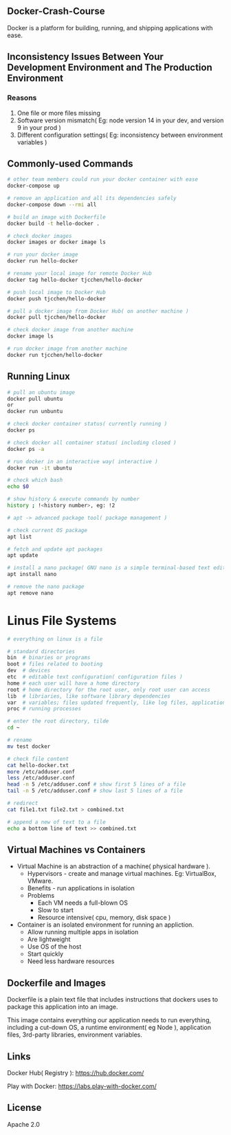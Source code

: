 ## Docker-Crash-Course
Docker is a platform for building, running, and shipping applications with ease.

## Inconsistency Issues Between Your Development Environment and The Production Environment
### Reasons
1. One file or more files missing
2. Software version mismatch( Eg: node version 14 in your dev, and version 9 in your prod )
3. Different configuration settings( Eg: inconsistency between environment variables )

## Commonly-used Commands
```bash
# other team members could run your docker container with ease
docker-compose up

# remove an application and all its dependencies safely
docker-compose down --rmi all

# build an image with Dockerfile
docker build -t hello-docker .

# check docker images
docker images or docker image ls

# run your docker image
docker run hello-docker

# rename your local image for remote Docker Hub
docker tag hello-docker tjcchen/hello-docker

# push local image to Docker Hub
docker push tjcchen/hello-docker

# pull a docker image from Docker Hub( on another machine )
docker pull tjcchen/hello-docker

# check docker image from another machine
docker image ls

# run docker image from another machine
docker run tjcchen/hello-docker
```

## Running Linux
```bash
# pull an ubuntu image
docker pull ubuntu
or
docker run unbuntu

# check docker container status( currently running )
docker ps

# check docker all container status( including closed )
docker ps -a

# run docker in an interactive way( interactive )
docker run -it ubuntu

# check which bash
echo $0

# show history & execute commands by number
history ; !<history number>, eg: !2

# apt -> advanced package tool( package management )

# check current OS package
apt list

# fetch and update apt packages
apt update

# install a nano package( GNU nano is a simple terminal-based text editor )
apt install nano

# remove the nano package
apt remove nano
```

# Linus File Systems
```bash
# everything on linux is a file

# standard directories
bin  # binaries or programs
boot # files related to booting
dev  # devices
etc  # editable text configuration( configuration files )
home # each user will have a home directory
root # home directory for the root user, only root user can access
lib  # libriaries, like software library dependencies
var  # variables; files updated frequently, like log files, application data etc
proc # running processes

# enter the root directory, tilde
cd ~

# rename
mv test docker

# check file content
cat hello-docker.txt
more /etc/adduser.conf
less /etc/adduser.conf
head -n 5 /etc/adduser.conf # show first 5 lines of a file
tail -n 5 /etc/adduser.conf # show last 5 lines of a file

# redirect
cat file1.txt file2.txt > combined.txt

# append a new of text to a file
echo a bottom line of text >> combined.txt
```

## Virtual Machines vs Containers
- Virtual Machine is an abstraction of a machine( physical hardware ).
  - Hypervisors - create and manage virtual machines. Eg: VirtualBox, VMware.
  - Benefits - run applications in isolation
  - Problems
    - Each VM needs a full-blown OS
    - Slow to start
    - Resource intensive( cpu, memory, disk space )
- Container is an isolated environment for running an appliction.
  - Allow running multiple apps in isolation
  - Are lightweight
  - Use OS of the host
  - Start quickly
  - Need less hardware resources

## Dockerfile and Images

Dockerfile is a plain text file that includes instructions that dockers uses to package this application into an image.

This image contains everything our application needs to run everything, including a cut-down OS, a runtime environment( eg Node ), application files, 3rd-party libraries, environment variables.

## Links

Docker Hub( Registry ): https://hub.docker.com/

Play with Docker: https://labs.play-with-docker.com/

## License
Apache 2.0